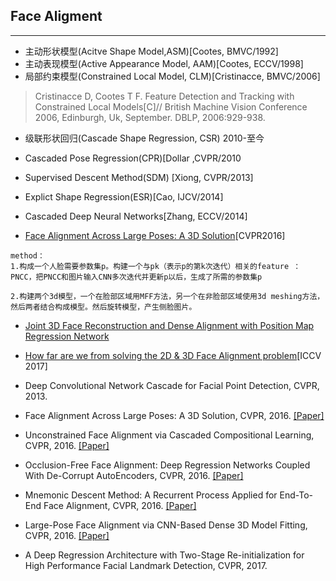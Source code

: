 ## Face Aligment
------------------------------
- 主动形状模型(Acitve Shape Model,ASM)[Cootes, BMVC/1992]
- 主动表现模型(Active Appearance Model, AAM)[Cootes, ECCV/1998]
- 局部约束模型(Constrained Local Model, CLM)[Cristinacce, BMVC/2006]
> Cristinacce D, Cootes T F. Feature Detection and Tracking with Constrained Local Models[C]// British Machine Vision Conference 2006, Edinburgh, Uk, September. DBLP, 2006:929-938.

- 级联形状回归(Cascade Shape Regression, CSR) 2010-至今
- Cascaded Pose Regression(CPR)[Dollar ,CVPR/2010
- Supervised Descent Method(SDM) [Xiong, CVPR/2013]
- Explict Shape Regression(ESR)[Cao, IJCV/2014]
- Cascaded Deep Neural Networks[Zhang, ECCV/2014]



- [Face Alignment Across Large Poses: A 3D Solution](http://www.cbsr.ia.ac.cn/users/xiangyuzhu/projects/3DDFA/main.htm)[CVPR2016]
```
method：
1.构成一个人脸需要参数集p。构建一个与pk（表示p的第k次迭代）相关的feature ：PNCC，把PNCC和图片输入CNN多次迭代并更新p以后，生成了所需的参数集p

2.构建两个3d模型，一个在脸部区域用MFF方法，另一个在非脸部区域使用3d meshing方法，然后两者结合构成模型。然后旋转模型，产生侧脸图片。
```

- [Joint 3D Face Reconstruction and Dense Alignment with Position Map Regression Network](https://github.com/YadiraF/PRNet)

- [How far are we from solving the 2D \& 3D Face Alignment problem](https://github.com/1adrianb/face-alignment)[ICCV 2017]


<ul>
<li>Deep Convolutional Network Cascade for Facial Point Detection, CVPR, 2013.
</ul></li>
       
<ul>
<li>Face Alignment Across Large Poses: A 3D Solution, CVPR, 2016. <a href="http://www.cv-foundation.org/openaccess/content_cvpr_2016/papers/Zhu_Face_Alignment_Across_CVPR_2016_paper.pdf">[Paper]</a></li>
</ul></li>

<ul>
<li>Unconstrained Face Alignment via Cascaded Compositional Learning, CVPR, 2016. <a href="http://www.cv-foundation.org/openaccess/content_cvpr_2016/papers/Zhu_Unconstrained_Face_Alignment_CVPR_2016_paper.pdf">[Paper]</a></li>
</ul></li>

<ul>
<li>Occlusion-Free Face Alignment: Deep Regression Networks Coupled With De-Corrupt AutoEncoders, CVPR, 2016. <a href="http://www.cv-foundation.org/openaccess/content_cvpr_2016/papers/Zhang_Occlusion-Free_Face_Alignment_CVPR_2016_paper.pdf">[Paper]</a></li>
</ul></li>

<ul>
<li>Mnemonic Descent Method: A Recurrent Process Applied for End-To-End Face Alignment, CVPR, 2016. <a href="http://www.cv-foundation.org/openaccess/content_cvpr_2016/papers/Trigeorgis_Mnemonic_Descent_Method_CVPR_2016_paper.pdf">[Paper]</a></li>
</ul></li>

<ul>
<li>Large-Pose Face Alignment via CNN-Based Dense 3D Model Fitting, CVPR, 2016. <a href="http://www.cv-foundation.org/openaccess/content_cvpr_2016/papers/Jourabloo_Large-Pose_Face_Alignment_CVPR_2016_paper.pdf">[Paper]</a></li>
</ul></li>

<ul><li>
A Deep Regression Architecture with Two-Stage Re-initialization for High Performance Facial Landmark Detection, CVPR, 2017.
</ul></li>
